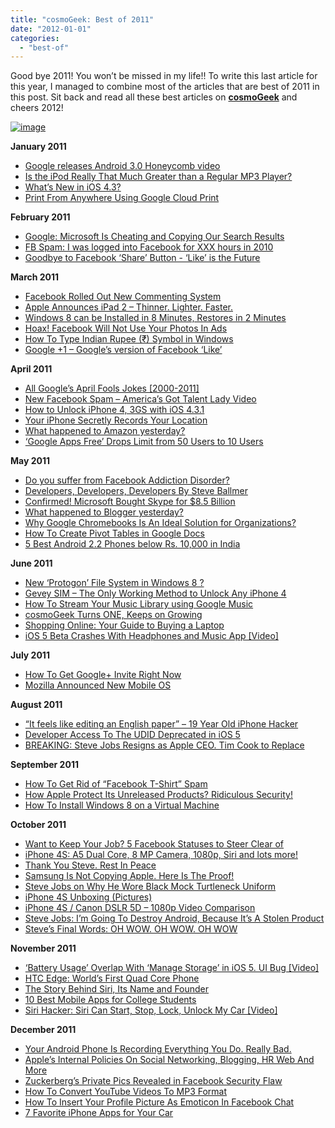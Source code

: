 ```yaml
---
title: "cosmoGeek: Best of 2011"
date: "2012-01-01"
categories: 
  - "best-of"
---
```


Good bye 2011! You won’t be missed in my life!! To write this last article for this year, I managed to combine most of the articles that are best of 2011 in this post. Sit back and read all these best articles on **[cosmoGeek](http://www.cosmogeek.info/)** and cheers 2012!

[![image](http://lh5.ggpht.com/-8f7YRgYOmrI/Tv-tcMelK6I/AAAAAAAAIBM/dEtccXWESxg/image_thumb.png?imgmax=800 "image")](http://lh3.ggpht.com/-NzGvBiXsCSQ/Tv-tbTXC3XI/AAAAAAAAIBE/am_yGCwN72Y/s1600-h/image%25255B2%25255D.png)

**January 2011**

- [Google releases Android 3.0 Honeycomb video](http://www.cosmogeek.info/2011/01/google-releases-android-30-honeycomb.html)
- [Is the iPod Really That Much Greater than a Regular MP3 Player?](http://www.cosmogeek.info/2011/01/is-ipod-really-that-much-greater-than.html)
- [What’s New in iOS 4.3?](http://www.cosmogeek.info/2011/01/whats-new-in-ios-43.html)
- [Print From Anywhere Using Google Cloud Print](http://www.cosmogeek.info/2011/01/print-from-anywhere-using-google-cloud.html)

**February 2011**

- [Google: Microsoft Is Cheating and Copying Our Search Results](http://www.cosmogeek.info/2011/02/google-microsoft-is-cheating-and.html)
- [FB Spam: I was logged into Facebook for XXX hours in 2010](http://www.cosmogeek.info/2011/02/fb-spam-i-was-logged-into-facebook-for.html)
- [Goodbye to Facebook ‘Share’ Button - ‘Like’ is the Future](http://www.cosmogeek.info/2011/02/goodbye-to-facebook-share-button-like.html)

**March 2011**

- [Facebook Rolled Out New Commenting System](http://www.cosmogeek.info/2011/03/facebook-rolled-out-new-commenting.html)
- [Apple Announces iPad 2 – Thinner. Lighter. Faster.](http://www.cosmogeek.info/2011/03/apple-announces-ipad-2-thinner-lighter.html)
- [Windows 8 can be Installed in 8 Minutes, Restores in 2 Minutes](http://www.cosmogeek.info/2011/03/windows-8-can-be-installed-in-8-minutes.html)
- [Hoax! Facebook Will Not Use Your Photos In Ads](http://www.cosmogeek.info/2011/03/hoax-facebook-will-not-use-your-photos.html)
- [How To Type Indian Rupee (₹) Symbol in Windows](http://www.cosmogeek.info/2011/03/how-to-type-indian-rupee-symbol-in.html)
- [Google +1 – Google’s version of Facebook ‘Like’](http://www.cosmogeek.info/2011/03/google-1-googles-version-of-facebook.html)

**April 2011**

- [All Google’s April Fools Jokes \[2000-2011\]](http://www.cosmogeek.info/2011/04/all-googles-april-fools-jokes-2000-2011.html)
- [New Facebook Spam – America’s Got Talent Lady Video](http://www.cosmogeek.info/2011/04/new-facebook-spam-americas-got-talent.html)
- [How to Unlock iPhone 4, 3GS with iOS 4.3.1](http://www.cosmogeek.info/2011/04/how-to-unlock-iphone-4-3gs-with-ios-431.html)
- [Your iPhone Secretly Records Your Location](http://www.cosmogeek.info/2011/04/your-iphone-secretly-records-your.html)
- [What happened to Amazon yesterday?](http://www.cosmogeek.info/2011/04/what-happened-to-amazon-yesterday.html)
- [‘Google Apps Free’ Drops Limit from 50 Users to 10 Users](http://www.cosmogeek.info/2011/04/google-apps-free-drops-limit-from-50.html)

**May 2011**

- [Do you suffer from Facebook Addiction Disorder?](http://www.cosmogeek.info/2011/05/do-you-suffer-from-facebook-addiction.html)
- [Developers, Developers, Developers By Steve Ballmer](http://www.cosmogeek.info/2011/05/developers-developers-developers-by.html)
- [Confirmed! Microsoft Bought Skype for $8.5 Billion](http://www.cosmogeek.info/2011/05/confirmed-microsoft-bought-skype-for-85.html)
- [What happened to Blogger yesterday?](http://www.cosmogeek.info/2011/05/what-happened-to-blogger-yesterday.html)
- [Why Google Chromebooks Is An Ideal Solution for Organizations?](http://www.cosmogeek.info/2011/05/why-google-chromebooks-is-ideal.html)
- [How To Create Pivot Tables in Google Docs](http://www.cosmogeek.info/2011/05/how-to-create-pivot-tables-in-google.html)
- [5 Best Android 2.2 Phones below Rs. 10,000 in India](http://www.cosmogeek.info/2011/05/5-best-android-22-phones-below-rs-10000.html)

**June 2011**

- [New ‘Protogon’ File System in Windows 8 ?](http://www.cosmogeek.info/2011/06/new-protogon-file-system-in-windows-8.html)
- [Gevey SIM – The Only Working Method to Unlock Any iPhone 4](http://www.cosmogeek.info/2011/06/gevey-sim-only-working-method-to-unlock.html)
- [How To Stream Your Music Library using Google Music](http://www.cosmogeek.info/2011/06/how-to-stream-your-music-library-using.html)
- [cosmoGeek Turns ONE, Keeps on Growing](http://www.cosmogeek.info/2011/06/cosmogeek-turns-one-keeps-on-growing.html)
- [Shopping Online: Your Guide to Buying a Laptop](http://www.cosmogeek.info/2011/06/shopping-online-your-guide-to-buying.html)
- [iOS 5 Beta Crashes With Headphones and Music App \[Video\]](http://www.cosmogeek.info/2011/06/ios-5-beta-crashes-with-headphones-and.html)

**July 2011**

- [How To Get Google+ Invite Right Now](http://www.cosmogeek.info/2011/07/how-to-get-google-invite-right-now.html)
- [Mozilla Announced New Mobile OS](http://www.cosmogeek.info/2011/07/mozilla-announced-new-mobile-os.html)

**August 2011**

- [“It feels like editing an English paper” – 19 Year Old iPhone Hacker](http://www.cosmogeek.info/2011/08/it-feels-like-editing-english-paper-19.html)
- [Developer Access To The UDID Deprecated in iOS 5](http://www.cosmogeek.info/2011/08/developer-access-to-udid-deprecated-in.html)
- [BREAKING: Steve Jobs Resigns as Apple CEO. Tim Cook to Replace](http://www.cosmogeek.info/2011/08/breaking-steve-jobs-resigns-as-apple.html)

**September 2011**

- [How To Get Rid of “Facebook T-Shirt” Spam](http://www.cosmogeek.info/2011/09/how-to-get-rid-of-facebook-t-shirt-spam.html)
- [How Apple Protect Its Unreleased Products? Ridiculous Security!](http://www.cosmogeek.info/2011/09/how-apple-protect-its-unreleased.html)
- [How To Install Windows 8 on a Virtual Machine](http://www.cosmogeek.info/2011/09/how-to-install-windows-8-on-virtual.html)

**October 2011**

- [Want to Keep Your Job? 5 Facebook Statuses to Steer Clear of](http://www.cosmogeek.info/2011/10/want-to-keep-your-job-5-facebook.html)
- [iPhone 4S: A5 Dual Core, 8 MP Camera, 1080p, Siri and lots more!](http://www.cosmogeek.info/2011/10/iphone-4s-a5-dual-core-8-mp-camera.html)
- [Thank You Steve. Rest In Peace](http://www.cosmogeek.info/2011/10/thank-you-steve-rest-in-peace.html)
- [Samsung Is Not Copying Apple. Here Is The Proof!](http://www.cosmogeek.info/2011/10/samsung-is-not-copying-apple-here-is.html)
- [Steve Jobs on Why He Wore Black Mock Turtleneck Uniform](http://www.cosmogeek.info/2011/10/steve-jobs-on-why-he-wore-black-mock.html)
- [iPhone 4S Unboxing (Pictures)](http://www.cosmogeek.info/2011/10/iphone-4s-unboxing-pictures.html)
- [iPhone 4S / Canon DSLR 5D – 1080p Video Comparison](http://www.cosmogeek.info/2011/10/iphone-4s-canon-dslr-5d-1080p-video.html)
- [Steve Jobs: I’m Going To Destroy Android, Because It’s A Stolen Product](http://www.cosmogeek.info/2011/10/steve-jobs-im-going-to-destroy-android.html)
- [Steve’s Final Words: OH WOW. OH WOW. OH WOW](http://www.cosmogeek.info/2011/10/steves-final-words-oh-wow-oh-wow-oh-wow.html)

**November 2011**

- [‘Battery Usage’ Overlap With ‘Manage Storage’ in iOS 5. UI Bug \[Video\]](http://www.cosmogeek.info/2011/11/battery-usage-overlap-with-manage.html)
- [HTC Edge: World’s First Quad Core Phone](http://www.cosmogeek.info/2011/11/htc-edge-worlds-first-quad-core-phone.html)
- [The Story Behind Siri, Its Name and Founder](http://www.cosmogeek.info/2011/11/story-behind-siri-its-name-and-founder.html)
- [10 Best Mobile Apps for College Students](http://www.cosmogeek.info/2011/11/10-best-mobile-apps-for-college.html)
- [Siri Hacker: Siri Can Start, Stop, Lock, Unlock My Car \[Video\]](http://www.cosmogeek.info/2011/11/siri-hacker-siri-can-start-stop-lock.html)

**December 2011**

- [Your Android Phone Is Recording Everything You Do. Really Bad.](http://www.cosmogeek.info/2011/12/your-android-phone-is-recording.html)
- [Apple’s Internal Policies On Social Networking, Blogging, HR Web And More](http://www.cosmogeek.info/2011/12/apples-internal-policies-on-social.html)
- [Zuckerberg’s Private Pics Revealed in Facebook Security Flaw](http://www.cosmogeek.info/2011/12/zuckerbergs-private-pics-revealed-in.html)
- [How To Convert YouTube Videos To MP3 Format](http://www.cosmogeek.info/2011/12/how-to-convert-youtube-videos-to-mp3.html)
- [How To Insert Your Profile Picture As Emoticon In Facebook Chat](http://www.cosmogeek.info/2011/12/how-to-insert-your-profile-picture-as.html)
- [7 Favorite iPhone Apps for Your Car](http://www.cosmogeek.info/2011/12/7-favorite-iphone-apps-for-your-car.html)
